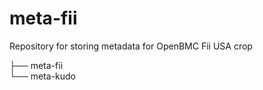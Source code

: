 # meta-fii

Repository for storing metadata for OpenBMC
Fii USA crop

├── meta-fii  
 └── meta-kudo
